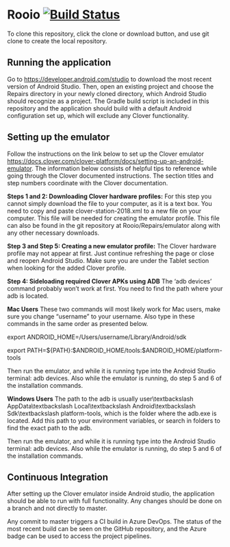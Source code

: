 # Rooio [![Build Status](https://dev.azure.com/CPSECapstone/Rooio/_apis/build/status/Repairs%20Application%20-%20CI?branchName=master)](https://dev.azure.com/CPSECapstone/Rooio/_build/latest?definitionId=7&branchName=master)

To clone this repository, click the clone or download button, and use git clone to create the local repository.

Running the application
-----------------------
Go to https://developer.android.com/studio to download the most recent version of Android Studio. Then, open an existing project and choose the Repairs directory in your newly cloned directory, which Android Studio should recognize as a project. The Gradle build script is included in this repository and the application should build with a default Android configuration set up, which will exclude any Clover functionality.

Setting up the emulator
-----------------------
Follow the instructions on the link below to set up the Clover emulator
https://docs.clover.com/clover-platform/docs/setting-up-an-android-emulator.
The information below consists of helpful tips to reference while going through the Clover documented instructions. The section titles and step numbers coordinate with the Clover documentation. 

**Steps 1 and 2: Downloading Clover hardware profiles:**
For this step you cannot simply download the file to your computer, as it is a text box. You need to copy and paste clover-station-2018.xml to a new file on your computer. This file will be needed for creating the emulator profile.
This file can also be found in the git repository at Rooio/Repairs/emulator along with any other necessary downloads.

**Step 3 and Step 5: Creating a new emulator profile:**
The Clover hardware profile may not appear at first. Just continue refreshing the page or close and reopen Android Studio. Make sure you are under the Tablet section when looking for the added Clover profile.

**Step 4: Sideloading required Clover APKs using ADB**
The ‘adb devices’ command probably won’t work at first. You need to find the path where your adb is located. 

**Mac Users**
These two commands will most likely work for Mac users, make sure you change “username” to your username. Also type in these commands in the same order as presented below.

export ANDROID\_HOME=/Users/username/Library/Android/sdk 

export PATH=\$\{PATH\}:\$ANDROID\_HOME/tools:\$ANDROID\_HOME/platform-tools 

Then run the emulator, and while it is running type into the Android Studio terminal: adb devices.
Also while the emulator is running, do step 5 and 6 of the installation commands.

**Windows Users**
The path to the adb is usually user\textbackslash AppData\textbackslash Local\textbackslash Android\textbackslash Sdk\textbackslash platform-tools, which is the folder where the adb.exe is located. Add this path to your environment variables, or search in folders to find the exact path to the adb.

Then run the emulator, and while it is running type into the Android Studio terminal: adb devices.
Also while the emulator is running, do step 5 and 6 of the installation commands.

Continuous Integration
----------------------
After setting up the Clover emulator inside Android studio, the application should be able to run with full functionality. Any changes should be done on a branch and not directly to master.

Any commit to master triggers a CI build in Azure DevOps. The status of the most recent build can be seen on the GitHub repository, and the Azure badge can be used to access the project pipelines.
